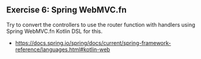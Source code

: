 ## Exercise 6: Spring WebMVC.fn

Try to convert the controllers to use the router function with handlers using Spring WebMVC.fn Kotlin DSL for this.

* https://docs.spring.io/spring/docs/current/spring-framework-reference/languages.html#kotlin-web

